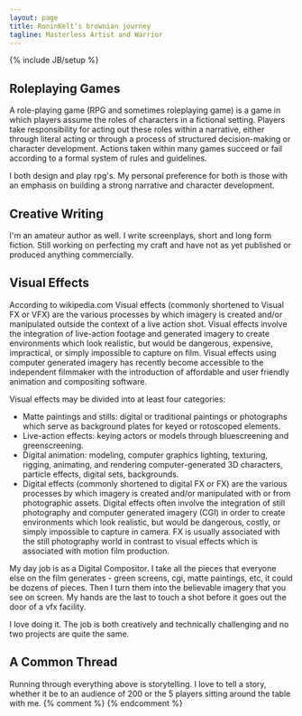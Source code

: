 ```yaml
---
layout: page
title: RoninKelt's brownian journey
tagline: Masterless Artist and Warrior
---
```

{% include JB/setup %}

## Roleplaying Games

A role-playing game (RPG and sometimes roleplaying game) is a game in which players assume the roles of characters in a fictional setting. Players take responsibility for acting out these roles within a narrative, either through literal acting or through a process of structured decision-making or character development. Actions taken within many games succeed or fail according to a formal system of rules and guidelines.

I both design and play rpg's. My personal preference for both is those with an emphasis on building a strong narrative and character development.

## Creative Writing

I'm an amateur author as well. I write screenplays, short and long form fiction. Still working on perfecting my craft and have not as yet published or produced anything commercially.

## Visual Effects 

According to wikipedia.com Visual effects (commonly shortened to Visual FX or VFX) are the various processes by which imagery is created and/or manipulated outside the context of a live action shot. Visual effects involve the integration of live-action footage and generated imagery to create environments which look realistic, but would be dangerous, expensive, impractical, or simply impossible to capture on film. Visual effects using computer generated imagery has recently become accessible to the independent filmmaker with the introduction of affordable and user friendly animation and compositing software.

Visual effects may be divided into at least four categories:

* Matte paintings and stills: digital or traditional paintings or photographs which serve as background plates for keyed or rotoscoped elements.
* Live-action effects: keying actors or models through bluescreening and greenscreening.
* Digital animation: modeling, computer graphics lighting, texturing, rigging, animating, and rendering computer-generated 3D characters, particle effects, digital sets, backgrounds.
* Digital effects (commonly shortened to digital FX or FX) are the various processes by which imagery is created and/or manipulated with or from photographic assets. Digital effects often involve the integration of still photography and computer generated imagery (CGI) in order to create environments which look realistic, but would be dangerous, costly, or simply impossible to capture in camera. FX is usually associated with the still photography world in contrast to visual effects which is associated with motion film production.

My day job is as a Digital Compositor.  I take all the pieces that everyone else on the film generates - green screens, cgi, matte paintings, etc, it could be dozens of pieces.  Then I turn them into the believable imagery that you see on screen. My hands are the last to touch a shot before it goes out the door of a vfx facility.

I love doing it. The job is both creatively and technically challenging and no two projects are quite the same.

## A Common Thread

Running through everything above is storytelling. I love to tell a story, whether it be to an audience of 200 or the 5 players sitting around the table with me.
{% comment %} <!--vim: set wrap filetype=markdown ts=8 tw=0 fileencoding=utf-8 :--> {% endcomment %}

